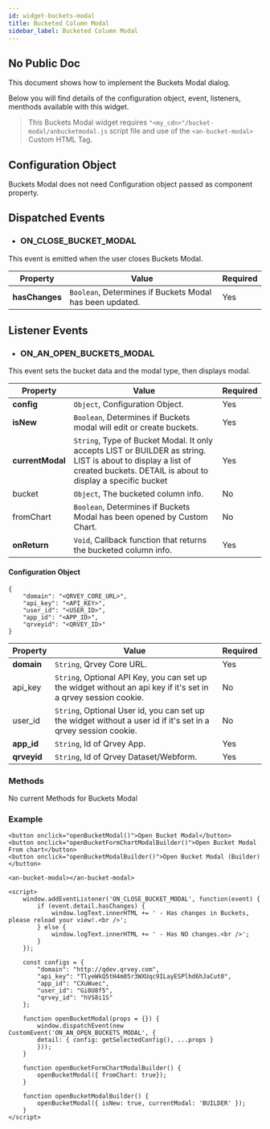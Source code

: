 ```yaml
---
id: widget-buckets-modal
title: Bucketed Column Modal
sidebar_label: Bucketed Column Modal
---
```


## No Public Doc

<div style={{textAlign: "justify"}}>

This document shows how to implement the Buckets Modal dialog.

Below you will find details of the configuration object, event, listeners, menthods available with this widget.

> This Buckets Modal widget requires `"<my_cdn>"/bucket-modal/anbucketmodal.js` script file and use of the `<an-bucket-modal>` Custom HTML Tag.

## Configuration Object

Buckets Modal does not need Configuration object passed as component property.



## Dispatched Events

* ### ON\_CLOSE\_BUCKET\_MODAL

This event is emitted when the user closes Buckets Modal.

| **Property** | **Value** | **Required** |
| --- | --- | --- |
| **hasChanges** | `Boolean`, Determines if Buckets Modal has been updated. | Yes |



## Listener Events

* ### ON\_AN\_OPEN\_BUCKETS\_MODAL

This event sets the bucket data and the modal type, then displays modal.

| **Property** | **Value** | **Required** |
| --- | --- | --- |
| **config** | `Object`, Configuration Object. | Yes |
| **isNew** | `Boolean`, Determines if Buckets modal will edit or create buckets. | Yes |
| **currentModal** | `String`, Type of Bucket Modal. It only accepts LIST or BUILDER as string. LIST is about to display a list of created buckets. DETAIL is about to display a specific bucket | Yes |
| bucket | `Object`, The bucketed column info. | No |
| fromChart | `Boolean`, Determines if Buckets Modal has been opened by Custom Chart. | No |
| **onReturn** | `Void`, Callback function that returns the bucketed column info. | Yes |


#### Configuration Object
```
{
    "domain": "<QRVEY_CORE_URL>",
    "api_key": "<API_KEY>",
    "user_id": "<USER_ID>",
    "app_id": "<APP_ID>",
    "qrveyid": "<QRVEY_ID>"
}
```

| **Property** | **Value** | **Required** |
| --- | --- | --- |
| **domain** | `String`, Qrvey Core URL. | Yes |
| api_key | `String`, Optional API Key, you can set up the widget without an api key if it&#39;s set in a qrvey session cookie. | No |
| user_id | `String`, Optional User id, you can set up the widget without a user id if it&#39;s set in a qrvey session cookie. | No  |
| **app_id** | `String`, Id of Qrvey App. | Yes |
| **qrveyid** | `String`, Id of Qrvey Dataset/Webform. | Yes |


### Methods

No current Methods for Buckets Modal



### Example

```
<button onclick="openBucketModal()">Open Bucket Modal</button>
<button onclick="openBucketFormChartModalBuilder()">Open Bucket Modal From chart</button>
<button onclick="openBucketModalBuilder()">Open Bucket Modal (Builder)</button>

<an-bucket-modal></an-bucket-modal>

<script>
    window.addEventListener('ON_CLOSE_BUCKET_MODAL', function(event) {
        if (event.detail.hasChanges) {
            window.logText.innerHTML += ' - Has changes in Buckets, please reload your view!.<br />';
        } else {
            window.logText.innerHTML += ' - Has NO changes.<br />';
        }
    });

    const configs = {
        "domain": "http://qdev.qrvey.com",
        "api_key": "TlyeWkQ5tH4m05r3WXUqc9ILayESPlhd6hJaCut0",
        "app_id": "CXuWuec",
        "user_id": "Gi8U8f5",
        "qrvey_id": "hVS8i1S"
    };

    function openBucketModal(props = {}) {
        window.dispatchEvent(new CustomEvent('ON_AN_OPEN_BUCKETS_MODAL', {
        detail: { config: getSelectedConfig(), ...props }
        }));
    }

    function openBucketFormChartModalBuilder() {
        openBucketModal({ fromChart: true});
    }

    function openBucketModalBuilder() {
        openBucketModal({ isNew: true, currentModal: 'BUILDER' });
    }
</script>
```
</div>
